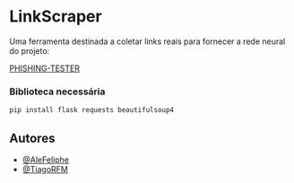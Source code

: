 # LinkScraper

Uma ferramenta destinada a coletar links reais para fornecer a rede neural do projeto:

[PHISHING-TESTER](https://github.com/tiagorfmohr/PHISHING-TESTER)

### Biblioteca necessária 

```bash
pip install flask requests beautifulsoup4
```

## Autores

- [@AleFeliphe](https://github.com/AleFeliphe)
- [@TiagoRFM](https://github.com/tiagorfmohr)
